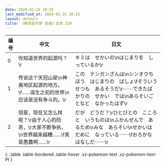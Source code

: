 ```yaml
---
date: 2020-02-25 20:25
last_modified_at: 2020-02-25 20:25
layout: default
title: 《精灵宝可梦 白金》文本 229
---
```

| 编号 | 中文 | 日文 |
| ---- | ---- | ---- |
| 0 | 你知道世界的起源吗？\r | キミは　せかいの\nはじまりを　しっているか\r |
| 1 | 传说这个天冠山是\n神奥地区起源的地方。\f……诞生之初的世界\n应该是没有争斗的。\r | この　テンガンざんは\nシンオウちほう　はじまりの　ばしょ\fそういう　せつも　あるそうだ\r⋯⋯できたばかりの　せかい　では\nあらそいごとなど　なかったはず\r |
| 2 | 但是，现在又怎么样呢？\r由于人心的险恶，\r大家不断争执，\n世界越来越糟……\f真是愚蠢啊……\r | だが　どうだ？\rひとびとの　こころと　いうものは\nふかんぜんで　あるため\rみな　あらそい\nせかいは　だめに　なっている⋯⋯\fおろかな　はなしだ⋯⋯\r |
{: .table .table-bordered .table-hover .xz-pokemon-text .xz-pokemon-text-Pt }